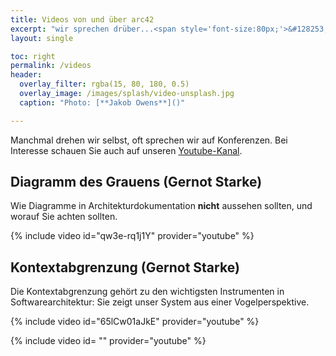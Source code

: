 ```yaml
---
title: Videos von und über arc42
excerpt: "wir sprechen drüber...<span style='font-size:80px;'>&#128253;</span>"
layout: single

toc: right
permalink: /videos
header:
  overlay_filter: rgba(15, 80, 180, 0.5)
  overlay_image: /images/splash/video-unsplash.jpg
  caption: "Photo: [**Jakob Owens**]()"

---
```


Manchmal drehen wir selbst, oft sprechen wir auf Konferenzen.
Bei Interesse schauen Sie auch auf unseren 
<a href="https://youtube.com/arc42-video" target="blank">Youtube-Kanal</a>.



## Diagramm des Grauens (Gernot Starke)

Wie Diagramme in Architekturdokumentation **nicht** aussehen sollten,
und worauf Sie achten sollten.

{% include video id="qw3e-rq1j1Y" provider="youtube" %}

## Kontextabgrenzung (Gernot Starke)

Die Kontextabgrenzung gehört zu den wichtigsten Instrumenten in Softwarearchitektur: Sie zeigt unser System aus einer Vogelperspektive.

{% include video id="65lCw01aJkE" provider="youtube" %}


{% include video id= "" provider="youtube" %}